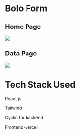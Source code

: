 <h1>Bolo Form </h1>
<h2>Home Page</h2>
<img src="https://github.com/masai-course/utkarsh_fw20_1149/assets/106021674/f1df7f12-f5d5-41e3-8804-d39d2ce8665a"/>
<h2>Data Page</h2>
<img src='https://github.com/masai-course/utkarsh_fw20_1149/assets/106021674/a1ceab1d-fa37-4b64-8b5c-707a86db380a' />

<h1>Tech Stack Used</h1>
<p>React.js</p>
<p>Tailwind</p>
<p>Cyclic for backend </p>
<p>Frontend-vercel</p>
